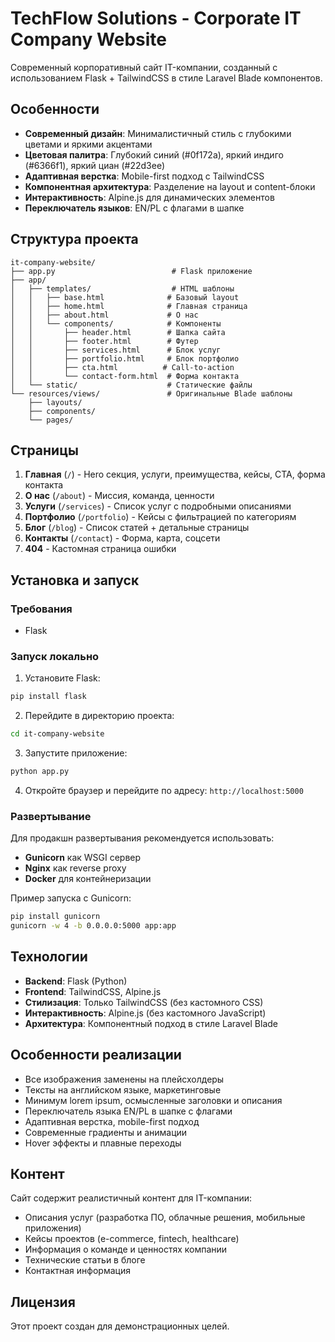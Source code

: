 # TechFlow Solutions - Corporate IT Company Website

Современный корпоративный сайт IT-компании, созданный с использованием Flask + TailwindCSS в стиле Laravel Blade компонентов.

## Особенности

- **Современный дизайн**: Минималистичный стиль с глубокими цветами и яркими акцентами
- **Цветовая палитра**: Глубокий синий (#0f172a), яркий индиго (#6366f1), яркий циан (#22d3ee)
- **Адаптивная верстка**: Mobile-first подход с TailwindCSS
- **Компонентная архитектура**: Разделение на layout и content-блоки
- **Интерактивность**: Alpine.js для динамических элементов
- **Переключатель языков**: EN/PL с флагами в шапке

## Структура проекта

```
it-company-website/
├── app.py                          # Flask приложение
├── app/
│   ├── templates/                  # HTML шаблоны
│   │   ├── base.html              # Базовый layout
│   │   ├── home.html              # Главная страница
│   │   ├── about.html             # О нас
│   │   └── components/            # Компоненты
│   │       ├── header.html        # Шапка сайта
│   │       ├── footer.html        # Футер
│   │       ├── services.html      # Блок услуг
│   │       ├── portfolio.html     # Блок портфолио
│   │       ├── cta.html          # Call-to-action
│   │       └── contact-form.html  # Форма контакта
│   └── static/                    # Статические файлы
└── resources/views/               # Оригинальные Blade шаблоны
    ├── layouts/
    ├── components/
    └── pages/
```

## Страницы

1. **Главная** (`/`) - Hero секция, услуги, преимущества, кейсы, CTA, форма контакта
2. **О нас** (`/about`) - Миссия, команда, ценности
3. **Услуги** (`/services`) - Список услуг с подробными описаниями
4. **Портфолио** (`/portfolio`) - Кейсы с фильтрацией по категориям
5. **Блог** (`/blog`) - Список статей + детальные страницы
6. **Контакты** (`/contact`) - Форма, карта, соцсети
7. **404** - Кастомная страница ошибки

## Установка и запуск

### Требования
- Flask

### Запуск локально

1. Установите Flask:
```bash
pip install flask
```

2. Перейдите в директорию проекта:
```bash
cd it-company-website
```

3. Запустите приложение:
```bash
python app.py
```

4. Откройте браузер и перейдите по адресу: `http://localhost:5000`

### Развертывание

Для продакшн развертывания рекомендуется использовать:
- **Gunicorn** как WSGI сервер
- **Nginx** как reverse proxy
- **Docker** для контейнеризации

Пример запуска с Gunicorn:
```bash
pip install gunicorn
gunicorn -w 4 -b 0.0.0.0:5000 app:app
```

## Технологии

- **Backend**: Flask (Python)
- **Frontend**: TailwindCSS, Alpine.js
- **Стилизация**: Только TailwindCSS (без кастомного CSS)
- **Интерактивность**: Alpine.js (без кастомного JavaScript)
- **Архитектура**: Компонентный подход в стиле Laravel Blade

## Особенности реализации

- Все изображения заменены на плейсхолдеры
- Тексты на английском языке, маркетинговые
- Минимум lorem ipsum, осмысленные заголовки и описания
- Переключатель языка EN/PL в шапке с флагами
- Адаптивная верстка, mobile-first подход
- Современные градиенты и анимации
- Hover эффекты и плавные переходы

## Контент

Сайт содержит реалистичный контент для IT-компании:
- Описания услуг (разработка ПО, облачные решения, мобильные приложения)
- Кейсы проектов (e-commerce, fintech, healthcare)
- Информация о команде и ценностях компании
- Технические статьи в блоге
- Контактная информация

## Лицензия

Этот проект создан для демонстрационных целей.

